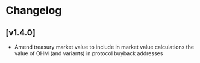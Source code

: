 # Changelog

## [v1.4.0]

- Amend treasury market value to include in market value calculations the value of OHM (and variants) in protocol buyback addresses
